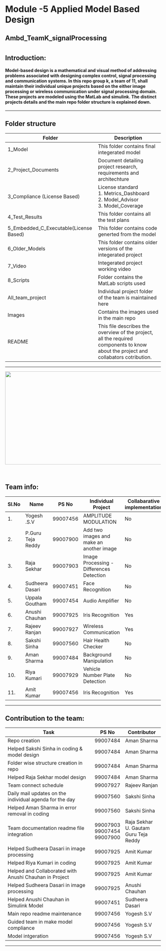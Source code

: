 # Module -5 Applied Model Based Design
## Ambd_TeamK_signalProcessing

#
## Introduction: ##
#### Model-based design is a mathematical and visual method of addressing problems associated with designing complex control, signal processing and communication systems. In this repo group k, a team of 11, shall maintain their individual unique projects based on the either image processing or wireless communication under signal processing domain. These projects are modeled using the MatLab and simulink. The distinct projects details and the main repo folder structure is explained down.  ####
-------------------------------------------------------------------
## Folder structure ##
| Folder | Description|
| --- | --- |
|1_Model | This folder contains final integerated model |
| 2_Project_Documents | Document detailing project research, requirements and architechture|
| 3_Compliance (License Based) | License standard <br>1. Metrics_Dashboard <br>2. Model_Advisor <br>3. Model_Coverage  |
| 4_Test_Results| This folder contains all the test plans |
| 5_Embedded_C_Executable(License Based) | This folder contains code generted from the model |
| 6_Older_Models | This folder contains older versions of the integerated project  |
| 7_Video | Integerated project working video |
| 8_Scripts | Folder contains the MatLab scripts used |
| All_team_project | Individual project folder of the team is maintained here |
| Images | Contains the images used in the main repo |
| README| This file describes the overview of the project, all the required components to know about the project and collabators cotribution. |


---------------------------------------------------------------------------------
<p align="center">
  <img width = 720 height= 300 src="https://github.com/katana7436/AMBD_TeamK_signalProcessing/blob/b7a2588d76a611ef5f394f4b72a1f84884c5aa5e/Images/teamwork-quotes.png">
</p> <br>

## Team info:

|Sl.No|     Name         |PS No      | Individual Project                              | Collabarative implementation | Collabarator     |           
| --- | ---------------- | :-------: | ---------------------------------------------- | ----------------------------- | ---------------- | 
| 1. | Yogesh .S.V       | 99007456 | AMPLITUDE MODULATION                             |            No                | Individual       |                      
| 2. | P.Guru Teja Reddy | 99007900 | Add two images and make an another image         |   No                         |  Individual      | 
| 3. | Raja Sekhar       | 99007903 | Image Processing - Differences Detection         |   No                         |  Individual      | 
| 4. | Sudheera Dasari   | 99007451 | Face Recognition                                 |   No                         |  Individual      | 
| 5. | Uppala Goutham    | 99007454 | Audio Amplifier                                  |   No                         |  Individual      | 
| 6. | Anushi Chauhan    | 99007925 | Iris Recognition                                 |   Yes                        |  Amit            | 
| 7. | Rajeev Ranjan     | 99007927 | Wireless Communication                           |   Yes                        | Yogesh .S.V      |
| 8. | Sakshi Sinha      | 99007560 | Hair Health Checker                              |   No                         |  Individual      |             
| 9. | Aman Sharma       | 99007484 | Background Manipulation                          |   No                         |  Individual      | 
| 10. | Riya Kumari      | 99007929 | Vehicle Number Plate Detection                   |No                            | Individual       | 
| 11. | Amit Kumar       | 99007456 | Iris Recognition                                 |Yes                           | Anushi Chauha    | 
--------------------------------------------------------------------
## Contribution to the team: ##
|           Task          |PS No     |                Contributor             |       
| ----------------------- | -------- | ------------------------------------------- | 
| Repo creation           | 99007484 | Aman Sharma |
| Helped Sakshi Sinha in coding & model design | 99007484  | Aman Sharma |
| Folder wise structure creation in repo  |99007484  | Aman Sharma |
| Helped Raja Sekhar model design | 99007484  | Aman Sharma |
| Team connect schedule   | 99007927 | Rajeev Ranjan                               |     
| Daily mail updates on the <br> individual agenda for the day | 99007560 | Sakshi Sinha | 
| Helped Aman Sharma in error removal in coding  | 99007560 | Sakshi Sinha | 
| Team documentation readme file integration | 99007903 <br> 99007454 <br> 99007900 |Raja Sekhar <br> U. Gautam <br> Guru Teja Reddy | 
| Helped Sudheera Dasari in image processing | 99007925 | Amit Kumar |
| Helped Riya Kumari in coding | 99007925 | Amit Kumar |
| Helped and Collaborated with Anushi Chauhan in Project| 99007925 | Amit Kumar |
| Helped Sudheera Dasari in image processing | 99007925 | Anushi Chauhan |
| Helped Anushi Chauhan in Simulink Model | 99007451 | Sudheera Dasari |
| Main repo readme maintenance | 99007456 | Yogesh S.V | 
| Guided team in make model compliance | 99007456 | Yogesh S.V | 
| Model intgeration | 99007456 | Yogesh S.V | 
-----------------------------------------------------------------------------------------------------------------------------------------------------------------------

